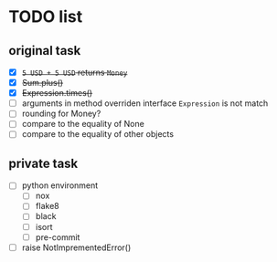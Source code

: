 # TODO list

## original task

- [x] ~~`5 USD + 5 USD` returns `Money`~~
- [x] ~~Sum.plus()~~
- [x] ~~Expression.times()~~
- [ ] arguments in method overriden interface `Expression` is not match
- [ ] rounding for Money?
- [ ] compare to the equality of None
- [ ] compare to the equality of other objects

## private task

- [ ] python environment
  - [ ] nox
  - [ ] flake8
  - [ ] black
  - [ ] isort
  - [ ] pre-commit
- [ ] raise NotImprementedError()
